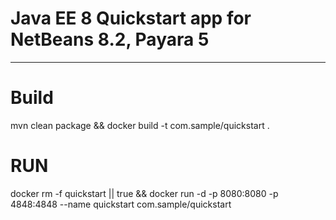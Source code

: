 # Java EE 8 Quickstart app for NetBeans 8.2, Payara 5
-----------------------------------------------------
# Build
mvn clean package && docker build -t com.sample/quickstart .

# RUN

docker rm -f quickstart || true && docker run -d -p 8080:8080 -p 4848:4848 --name quickstart com.sample/quickstart 
